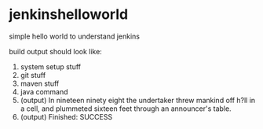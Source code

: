 # jenkinshelloworld
simple hello world to understand jenkins

build output should look like:
1. system setup stuff
2. git stuff
3. maven stuff
4. java command
5. (output) In nineteen ninety eight the undertaker threw mankind off h?ll in a cell, and plummeted sixteen feet through an announcer's table.
6. (output) Finished: SUCCESS
